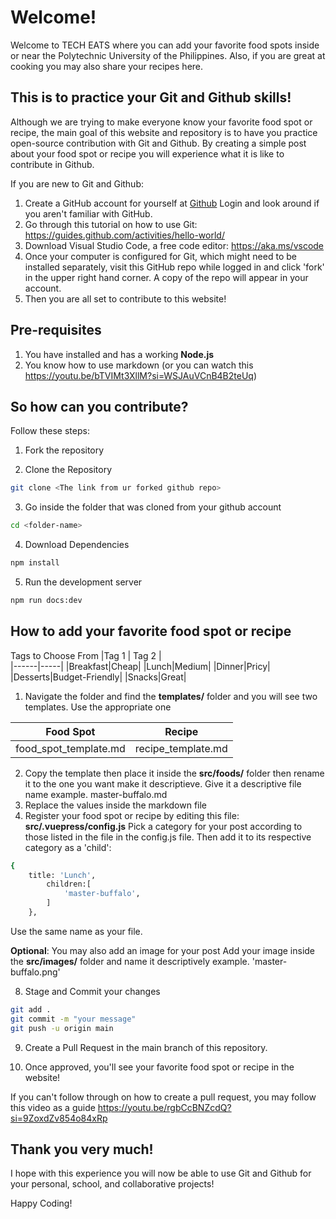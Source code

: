 # Welcome!

Welcome to TECH EATS where you can add your favorite food spots inside or near the Polytechnic University of the Philippines. Also, if you are great at cooking you may also share your recipes here.

## This is to practice your Git and Github skills!
Although we are trying to make everyone know your favorite food spot or recipe, the main goal of this website and repository is to have you practice open-source contribution with Git and Github. By creating a simple post about your food spot or recipe you will experience what it is like to contribute in Github.

If you are new to Git and Github:
1. Create a GitHub account for yourself at [Github](https://www.github.com) Login and look around if you aren't familiar with GitHub.
2. Go through this tutorial on how to use Git: https://guides.github.com/activities/hello-world/
3. Download Visual Studio Code, a free code editor: https://aka.ms/vscode
4. Once your computer is configured for Git, which might need to be installed separately, visit this GitHub repo while logged in and click 'fork' in the upper right hand corner. A copy of the repo will appear in your account.
5. Then you are all set to contribute to this website!

## Pre-requisites
1. You have installed and has a working **Node.js**
2. You know how to use markdown (or you can watch this https://youtu.be/bTVIMt3XllM?si=WSJAuVCnB4B2teUq)

## So how can you contribute?
Follow these steps:

1. Fork the repository

2. Clone the Repository

```bash
git clone <The link from ur forked github repo>
```

3. Go inside the folder that was cloned from your github account
```bash
cd <folder-name>
```

4. Download Dependencies
```bash
npm install
```

5. Run the development server
```bash
npm run docs:dev
```

## How to add your favorite food spot or recipe
Tags to Choose From
|Tag 1 | Tag 2 |            
|------|-----|
|Breakfast|Cheap|
|Lunch|Medium|
|Dinner|Pricy|
|Desserts|Budget-Friendly|
|Snacks|Great|

1. Navigate the folder and find the **templates/** folder and you will see two templates. Use the appropriate one

|Food Spot | Recipe |
|----------|--------|
|food_spot_template.md | recipe_template.md

2. Copy the template then place it inside the **src/foods/** folder then rename it to the one you want make it descriptieve. Give it a descriptive file name
 example. master-buffalo.md
3. Replace the values inside the markdown file
4. Register your food spot or recipe by editing this file: **src/.vuepress/config.js** Pick a category for your post according to those listed in the file in the config.js file. Then add it to its respective category as a 'child':

```bash
{
	title: 'Lunch',
        children:[
            'master-buffalo',
        ]
    },
```

Use the same name as your file.

**Optional**: You may also add an image for your post
Add your image inside the **src/images/** folder and name it descriptively 
example. 'master-buffalo.png'

8. Stage and Commit your changes
```bash
git add .
git commit -m "your message"
git push -u origin main
```

9. Create a Pull Request in the main branch of this repository.

10. Once approved, you'll see your favorite food spot or recipe in the website!

If you can't follow through on how to create a pull request, you may follow this video as a guide https://youtu.be/rgbCcBNZcdQ?si=9ZoxdZv854o84xRp


## Thank you very much!
I hope with this experience you will now be able to use Git and Github for your personal, school, and collaborative projects!

Happy Coding!